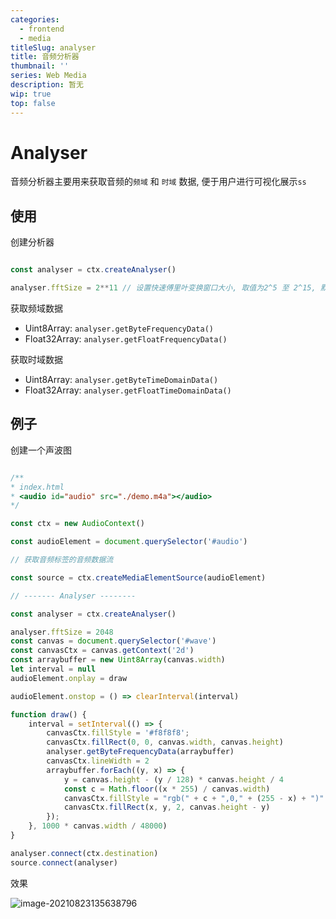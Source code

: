 ```yaml
---
categories:
  - frontend
  - media
titleSlug: analyser
title: 音频分析器
thumbnail: ''
series: Web Media
description: 暂无
wip: true
top: false
---
```

# Analyser

音频分析器主要用来获取音频的`频域` 和 `时域` 数据, 便于用户进行可视化展示`ss`

## 使用

创建分析器

```javascript

const analyser = ctx.createAnalyser()

analyser.fftSize = 2**11 // 设置快速傅里叶变换窗口大小, 取值为2^5 至 2^15, 默认 2048

```


获取频域数据

+ Uint8Array: `analyser.getByteFrequencyData()`
+ Float32Array: `analyser.getFloatFrequencyData()`

  

获取时域数据

+ Uint8Array: `analyser.getByteTimeDomainData()`
+ Float32Array: `analyser.getFloatTimeDomainData()`


## 例子
创建一个声波图

```javascript

/**
* index.html
* <audio id="audio" src="./demo.m4a"></audio>
*/

const ctx = new AudioContext()

const audioElement = document.querySelector('#audio')

// 获取音频标签的音频数据流

const source = ctx.createMediaElementSource(audioElement)

// ------- Analyser --------

const analyser = ctx.createAnalyser()

analyser.fftSize = 2048
const canvas = document.querySelector('#wave')
const canvasCtx = canvas.getContext('2d')
const arraybuffer = new Uint8Array(canvas.width)
let interval = null
audioElement.onplay = draw

audioElement.onstop = () => clearInterval(interval)

function draw() {
	interval = setInterval(() => {
		canvasCtx.fillStyle = '#f8f8f8';
		canvasCtx.fillRect(0, 0, canvas.width, canvas.height)
		analyser.getByteFrequencyData(arraybuffer)
		canvasCtx.lineWidth = 2
		arraybuffer.forEach((y, x) => {
			y = canvas.height - (y / 128) * canvas.height / 4
			const c = Math.floor((x * 255) / canvas.width)
			canvasCtx.fillStyle = "rgb(" + c + ",0," + (255 - x) + ")"
			canvasCtx.fillRect(x, y, 2, canvas.height - y)
		});
	}, 1000 * canvas.width / 48000)
}

analyser.connect(ctx.destination)
source.connect(analyser)

```


效果

![image-20210823135638796](https://i.loli.net/2021/08/23/H4edjtVOISDQ2AU.png)
